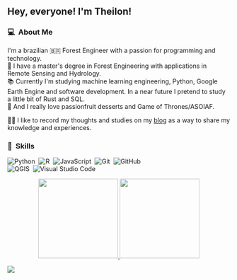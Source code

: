 <h2>Hey, everyone! I'm Theilon!</h2>

### 💻 &nbsp;About Me
I'm a brazilian 🇧🇷 Forest Engineer with a passion for programming and technology.  
🌳 I have a master's degree in Forest Engineering with applications in Remote Sensing and Hydrology.  
📚 Currently I'm studying machine learning engineering, Python, Google Earth Engine and software development. In a near future I pretend to study a little bit of Rust and SQL.  
🥰 And I really love passionfruit desserts and Game of Thrones/ASOIAF.  

✍🏽 I like to record my thoughts and studies on my [blog](https://theilonmacedo.netlify.app/) as a way to share my knowledge and experiences.  

### 💪 &nbsp;Skills

![Python](https://img.shields.io/badge/-Python-05122A?style=flat&logo=python)&nbsp; 
![R](https://img.shields.io/badge/-R-05122A?style=flat&logo=R)&nbsp; 
![JavaScript](https://img.shields.io/badge/-JavaScript-05122A?style=flat&logo=javascript&logoColor=ffe633)&nbsp; 
![Git](https://img.shields.io/badge/-Git-05122A?style=flat&logo=git)&nbsp;
![GitHub](https://img.shields.io/badge/-GitHub-05122A?style=flat&logo=github)&nbsp;  
![QGIS](https://img.shields.io/badge/-QGIS-05122A?style=flat&logo=qgis)&nbsp; 
![Visual Studio Code](https://img.shields.io/badge/-Visual%20Studio%20Code-05122A?style=flat&logo=visual-studio-code&logoColor=007ACC)&nbsp;  

<p align="center">
<a href="https://github.com/TheilonMacedo">
  <img height="180em" src="https://github-readme-stats-eight-theta.vercel.app/api?username=TheilonMacedo&show_icons=true&theme=algolia&include_all_commits=true&count_private=true"/>
  <img height="180em" src="https://github-readme-stats-eight-theta.vercel.app/api/top-langs/?username=TheilonMacedo&layout=compact&langs_count=8&theme=algolia"/>
</a>
</p>  

<p align="left">
<a href="https://www.linkedin.com/in/theilonmacedo/"><img src="https://img.shields.io/badge/-Theilon Macedo-0077B5?style=flat&logo=Linkedin&logoColor=white"/></a>
